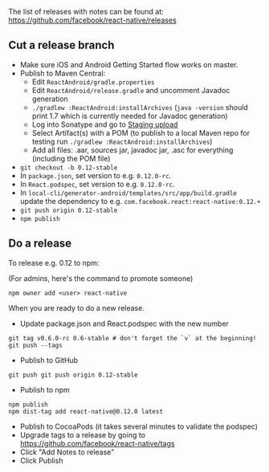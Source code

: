The list of releases with notes can be found at:
https://github.com/facebook/react-native/releases

## Cut a release branch

- Make sure iOS and Android Getting Started flow works on master.
- Publish to Maven Central:
  - Edit `ReactAndroid/gradle.properties`
  - Edit `ReactAndroid/release.gradle` and uncomment Javadoc generation
  - `./gradlew :ReactAndroid:installArchives` (`java -version` should print 1.7 which is currently needed for Javadoc generation)
  - Log into Sonatype and go to [Staging upload](https://oss.sonatype.org/#staging-upload)
  - Select Artifact(s) with a POM (to publish to a local Maven repo for testing run `./gradlew :ReactAndroid:installArchives`)
  - Add all files: .aar, sources jar, javadoc jar, .asc for everything (including the POM file)
- `git checkout -b 0.12-stable`
- In `package.json`, set version to e.g. `0.12.0-rc`.
- In `React.podspec`, set version to e.g. `0.12.0-rc`.
- In `local-cli/generator-android/templates/src/app/build.gradle` update the dependency to e.g. `com.facebook.react:react-native:0.12.+`
- `git push origin 0.12-stable`
- `npm publish`

## Do a release

To release e.g. 0.12 to npm:

(For admins, here's the command to promote someone)

```
npm owner add <user> react-native
```

When you are ready to do a new release.

- Update package.json and React.podspec with the new number

```
git tag v0.6.0-rc 0.6-stable # don't forget the `v` at the beginning!
git push --tags
```

- Publish to GitHub

```
git push git push origin 0.12-stable
```

- Publish to npm

```
npm publish
npm dist-tag add react-native@0.12.0 latest
```

- Publish to CocoaPods (it takes several minutes to validate the podspec)
- Upgrade tags to a release by going to https://github.com/facebook/react-native/tags
- Click "Add Notes to release"
- Click Publish